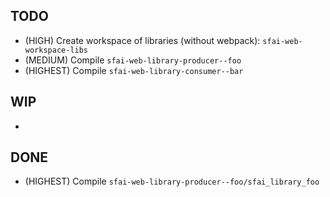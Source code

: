 ## TODO

- (HIGH) Create workspace of libraries (without webpack): `sfai-web-workspace-libs`
- (MEDIUM) Compile `sfai-web-library-producer--foo`
- (HIGHEST) Compile `sfai-web-library-consumer--bar`


## WIP

- 


## DONE

- (HIGHEST) Compile `sfai-web-library-producer--foo/sfai_library_foo`